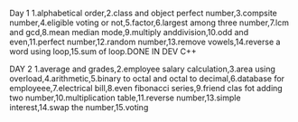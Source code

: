 Day 1 1.alphabetical order,2.class and object perfect number,3.compsite number,4.eligible voting or not,5.factor,6.largest among three number,7.lcm and gcd,8.mean median mode,9.multiply anddivision,10.odd and even,11.perfect number,12.random number,13.remove vowels,14.reverse a word using loop,15.sum of loop.DONE IN DEV C++



DAY 2 1.average and grades,2.employee salary calculation,3.area using overload,4.arithmetic,5.binary to octal and octal to decimal,6.database for employeee,7.electrical bill,8.even fibonacci series,9.friend clas fot adding two number,10.multiplication table,11.reverse number,13.simple interest,14.swap the number,15.voting
